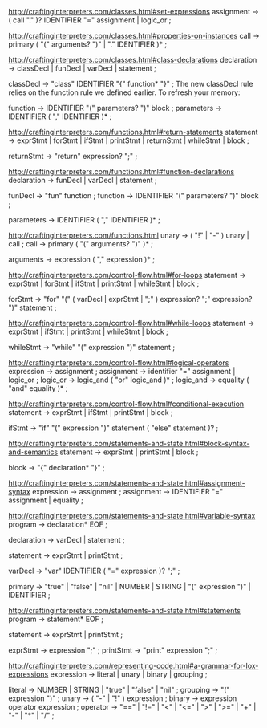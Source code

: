 http://craftinginterpreters.com/classes.html#set-expressions
assignment     → ( call "." )? IDENTIFIER "=" assignment
               | logic_or ;

http://craftinginterpreters.com/classes.html#properties-on-instances
call           → primary ( "(" arguments? ")" | "." IDENTIFIER )* ;

http://craftinginterpreters.com/classes.html#class-declarations
declaration    → classDecl
               | funDecl
               | varDecl
               | statement ;

classDecl      → "class" IDENTIFIER "{" function* "}" ;
The new classDecl rule relies on the function rule we defined earlier. To refresh your memory:

function       → IDENTIFIER "(" parameters? ")" block ;
parameters     → IDENTIFIER ( "," IDENTIFIER )* ;

http://craftinginterpreters.com/functions.html#return-statements
statement      → exprStmt
               | forStmt
               | ifStmt
               | printStmt
               | returnStmt
               | whileStmt
               | block ;

returnStmt     → "return" expression? ";" ;

http://craftinginterpreters.com/functions.html#function-declarations
declaration    → funDecl
               | varDecl
               | statement ;

funDecl        → "fun" function ;
function       → IDENTIFIER "(" parameters? ")" block ;

parameters     → IDENTIFIER ( "," IDENTIFIER )* ;

http://craftinginterpreters.com/functions.html
unary          → ( "!" | "-" ) unary | call ;
call           → primary ( "(" arguments? ")" )* ;

arguments      → expression ( "," expression )* ;

http://craftinginterpreters.com/control-flow.html#for-loops
statement      → exprStmt
               | forStmt
               | ifStmt
               | printStmt
               | whileStmt
               | block ;

forStmt        → "for" "(" ( varDecl | exprStmt | ";" )
                 expression? ";"
                 expression? ")" statement ;

http://craftinginterpreters.com/control-flow.html#while-loops
statement      → exprStmt
               | ifStmt
               | printStmt
               | whileStmt
               | block ;

whileStmt      → "while" "(" expression ")" statement ;

http://craftinginterpreters.com/control-flow.html#logical-operators
expression     → assignment ;
assignment     → identifier "=" assignment
               | logic_or ;
logic_or       → logic_and ( "or" logic_and )* ;
logic_and      → equality ( "and" equality )* ;

http://craftinginterpreters.com/control-flow.html#conditional-execution
statement      → exprStmt
               | ifStmt
               | printStmt
               | block ;

ifStmt         → "if" "(" expression ")" statement
               ( "else" statement )? ;

http://craftinginterpreters.com/statements-and-state.html#block-syntax-and-semantics
statement      → exprStmt
               | printStmt
               | block ;

block          → "{" declaration* "}" ;


http://craftinginterpreters.com/statements-and-state.html#assignment-syntax
expression     → assignment ;
assignment     → IDENTIFIER "=" assignment
               | equality ;

http://craftinginterpreters.com/statements-and-state.html#variable-syntax
program        → declaration* EOF ;

declaration    → varDecl
               | statement ;

statement      → exprStmt
               | printStmt ;

varDecl        → "var" IDENTIFIER ( "=" expression )? ";" ;

primary        → "true" | "false" | "nil"
               | NUMBER | STRING
               | "(" expression ")"
               | IDENTIFIER ;

http://craftinginterpreters.com/statements-and-state.html#statements
program        → statement* EOF ;

statement      → exprStmt
               | printStmt ;

exprStmt       → expression ";" ;
printStmt      → "print" expression ";" ;

http://craftinginterpreters.com/representing-code.html#a-grammar-for-lox-expressions
expression     → literal
               | unary
               | binary
               | grouping ;

literal        → NUMBER | STRING | "true" | "false" | "nil" ;
grouping       → "(" expression ")" ;
unary          → ( "-" | "!" ) expression ;
binary         → expression operator expression ;
operator       → "==" | "!=" | "<" | "<=" | ">" | ">="
               | "+"  | "-"  | "*" | "/" ;

